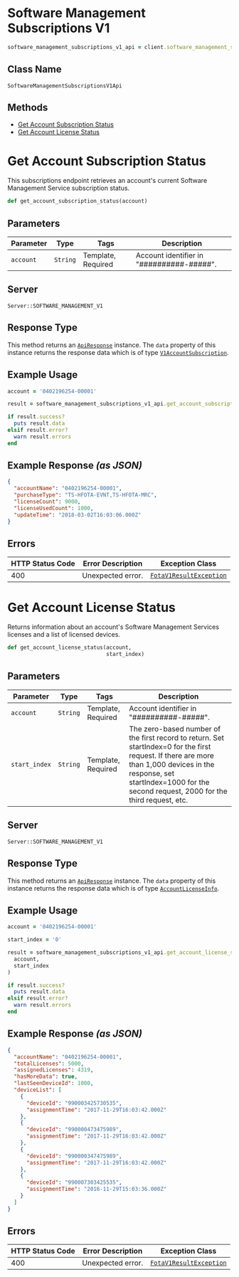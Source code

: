 # Software Management Subscriptions V1

```ruby
software_management_subscriptions_v1_api = client.software_management_subscriptions_v1
```

## Class Name

`SoftwareManagementSubscriptionsV1Api`

## Methods

* [Get Account Subscription Status](../../doc/controllers/software-management-subscriptions-v1.md#get-account-subscription-status)
* [Get Account License Status](../../doc/controllers/software-management-subscriptions-v1.md#get-account-license-status)


# Get Account Subscription Status

This subscriptions endpoint retrieves an account's current Software Management Service subscription status.

```ruby
def get_account_subscription_status(account)
```

## Parameters

| Parameter | Type | Tags | Description |
|  --- | --- | --- | --- |
| `account` | `String` | Template, Required | Account identifier in "##########-#####". |

## Server

`Server::SOFTWARE_MANAGEMENT_V1`

## Response Type

This method returns an [`ApiResponse`](../../doc/api-response.md) instance. The `data` property of this instance returns the response data which is of type [`V1AccountSubscription`](../../doc/models/v1-account-subscription.md).

## Example Usage

```ruby
account = '0402196254-00001'

result = software_management_subscriptions_v1_api.get_account_subscription_status(account)

if result.success?
  puts result.data
elsif result.error?
  warn result.errors
end
```

## Example Response *(as JSON)*

```json
{
  "accountName": "0402196254-00001",
  "purchaseType": "TS-HFOTA-EVNT,TS-HFOTA-MRC",
  "licenseCount": 9000,
  "licenseUsedCount": 1000,
  "updateTime": "2018-03-02T16:03:06.000Z"
}
```

## Errors

| HTTP Status Code | Error Description | Exception Class |
|  --- | --- | --- |
| 400 | Unexpected error. | [`FotaV1ResultException`](../../doc/models/fota-v1-result-exception.md) |


# Get Account License Status

Returns information about an account's Software Management Services licenses and a list of licensed devices.

```ruby
def get_account_license_status(account,
                               start_index)
```

## Parameters

| Parameter | Type | Tags | Description |
|  --- | --- | --- | --- |
| `account` | `String` | Template, Required | Account identifier in "##########-#####". |
| `start_index` | `String` | Template, Required | The zero-based number of the first record to return. Set startIndex=0 for the first request. If there are more than 1,000 devices in the response, set startIndex=1000 for the second request, 2000 for the third request, etc. |

## Server

`Server::SOFTWARE_MANAGEMENT_V1`

## Response Type

This method returns an [`ApiResponse`](../../doc/api-response.md) instance. The `data` property of this instance returns the response data which is of type [`AccountLicenseInfo`](../../doc/models/account-license-info.md).

## Example Usage

```ruby
account = '0402196254-00001'

start_index = '0'

result = software_management_subscriptions_v1_api.get_account_license_status(
  account,
  start_index
)

if result.success?
  puts result.data
elsif result.error?
  warn result.errors
end
```

## Example Response *(as JSON)*

```json
{
  "accountName": "0402196254-00001",
  "totalLicenses": 5000,
  "assignedLicenses": 4319,
  "hasMoreData": true,
  "lastSeenDeviceId": 1000,
  "deviceList": [
    {
      "deviceId": "990003425730535",
      "assignmentTime": "2017-11-29T16:03:42.000Z"
    },
    {
      "deviceId": "990000473475989",
      "assignmentTime": "2017-11-29T16:03:42.000Z"
    },
    {
      "deviceId": "990000347475989",
      "assignmentTime": "2017-11-29T16:03:42.000Z"
    },
    {
      "deviceId": "990007303425535",
      "assignmentTime": "2016-11-29T15:03:36.000Z"
    }
  ]
}
```

## Errors

| HTTP Status Code | Error Description | Exception Class |
|  --- | --- | --- |
| 400 | Unexpected error. | [`FotaV1ResultException`](../../doc/models/fota-v1-result-exception.md) |

